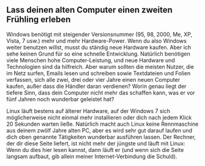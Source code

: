 <?php require("../../entete.php"); ?> <?php require("../../base.php"); ?>

<div id="corps">

<h2>Lass deinen alten Computer einen zweiten Frühling erleben</h2>

<p>Windows benötigt mit steigender Versionsnummer (95, 98, 2000, Me, XP, Vista, 7 usw.) mehr und mehr Hardware-Power. Wenn du also Windows weiter benutzen willst, musst du ständig neue Hardware kaufen. Aber ich sehe keinen Grund für so eine schnelle Entwicklung. Natürlich benötigen viele Menschen hohe Computer-Leistung, und neue Hardware und Technologien sind da hilfreich. Aber warum sollten die meisten Nutzer, die im Netz surfen, Emails lesen und schreiben sowie Textdateien und Folien verfassen, sich alle zwei, drei oder vier Jahre einen neuen Computer kaufen, außer dass die Händler daran verdienen? Worin genau liegt der tiefere Sinn, dass dein Computer nicht mehr das schaffen kann, was er vor fünf Jahren noch wunderbar geleistet hat?</p>

<p>Linux läuft bestens auf älterer Hardware, auf der Windows 7 sich möglicherweise nicht einmal mehr installieren oder dich nach jedem Klick 20 Sekunden warten ließe. Natürlich macht auch Linux keine Rennmaschine aus deinem zwölf Jahre alten PC, aber es wird sehr gut darauf laufen und dich oben genannte Tätigkeiten wunderbar ausführen lassen. Der Rechner, der dir diese Seite liefert, ist nicht mehr der jüngste und läuft mit Linux: Wenn du dies hier lesen kannst, dann läuft er (und wenn sich die Seite langsam aufbaut, gib allein meiner Internet-Verbindung die Schuld).</p>

</div>
</body>
</html>
